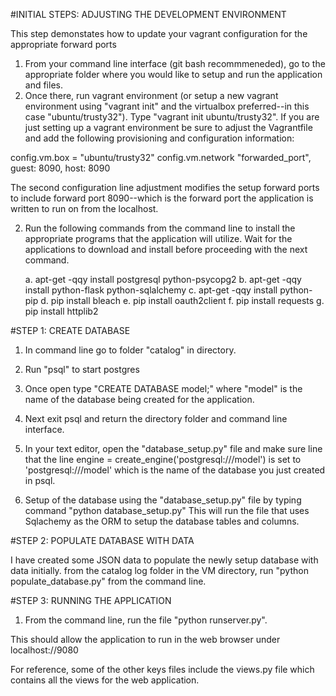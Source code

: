 

#INITIAL STEPS: ADJUSTING THE DEVELOPMENT ENVIRONMENT

This step demonstates how to update your vagrant configuration for the appropriate forward ports

1. From your command line interface (git bash recommmeneded), go to the appropriate folder where you would like to setup and run the application and files.
2. Once there, run vagrant environment (or setup a new vagrant environment using "vagrant init" and the virtualbox preferred--in this case "ubuntu/trusty32"). Type "vagrant init ubuntu/trusty32". If you are just setting up a vagrant environment be sure to adjust the Vagrantfile and add the following provisioning and configuration information:

  config.vm.box = "ubuntu/trusty32"
  config.vm.network "forwarded_port", guest: 8090, host: 8090

The second configuration line adjustment modifies the setup forward ports to include forward port 8090--which is the forward port the application is written to run on from the localhost.

2. Run the following commands from the command line to install the appropriate programs that the application will utilize. Wait for the applications to download and install before proceeding with the next command. 

	a. apt-get -qqy install postgresql python-psycopg2
	b. apt-get -qqy install python-flask python-sqlalchemy
	c. apt-get -qqy install python-pip
	d. pip install bleach
	e. pip install oauth2client
	f. pip install requests
	g. pip install httplib2


#STEP 1: CREATE DATABASE

1. In command line go to folder "catalog" in directory.
2. Run "psql" to start postgres
3. Once open type "CREATE DATABASE model;" where "model" is the name of the database being created for the application.
4. Next exit psql and return the directory folder and command line interface.
5. In your text editor, open the "database_setup.py" file and make sure line that the line
		engine = create_engine('postgresql:///model')
	is set to 'postgresql:///model' which is the name of the database you just created in psql.

6. Setup of the database using the "database_setup.py" file by typing command "python database_setup.py" This will run the file that uses Sqlachemy as the ORM to setup the database tables and columns.


#STEP 2: POPULATE DATABASE WITH DATA

I have created some JSON data to populate the newly setup database with data initially. from the catalog log folder in the VM directory, run "python populate_database.py" from the command line.



#STEP 3: RUNNING THE APPLICATION

1. From the command line, run the file "python runserver.py".

This should allow the application to run in the web browser under localhost://9080

For reference, some of the other keys files include the views.py file which contains all the views for the web application.
